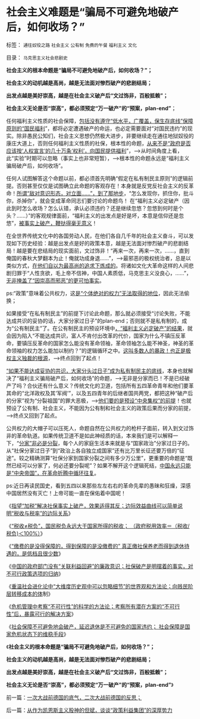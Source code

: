 # 社会主义难题是“骗局不可避免地破产后，如何收场？”

标签： `通往奴役之路` `社会主义` `公有制` `免费的午餐` `福利主义` `文化` 

目录： `马克思主义社会悲剧史`

**社会主义的根本命题是“骗局不可避免地破产后，如何收场？”；**

**社会主义的动机越是高尚，越是无法面对惨烈破产的悲剧结局；**

**出发点越是美好崇高，越是在社会主义破产后“文过饰非，百般抵赖”；**

**社会主义无论是否“崇高”，都必须预定“万一破产”的“预案，plan-end”**；

任何福利主义性质的社会保障，[包括没有遵守“低水平，广覆盖，保生存底线”保障原则的“国民福利](../../../2009/2/26/社会保障有三个原则一种义务.md)”，都将必定遭遇破产的命运，也必定需要面对“对国民违约”的现实。除非愚民公知们，社会主义思想仍然极大进步，非要继续走在通往地狱奴役的康庄大道上，否则任何福利主义性质的社保，根本性的命题，[从来不是“政府是否应该按‘人权宣言’的几十万条‘权利’，向国民提供福利](../../../2011/5/30/“消除贫富差距”的福利主义制造贫困.md)”，——>从时间角度上看，此“实验”时期可以忽略（事实上也非常短暂），——>根本性的命题永远是“福利主义骗局破产后，如何收场”。

任何人试图解答这个命题以前，都必须首先明确“假定在私有制民主原则”的逻辑前提。否则甚至仅仅是试图确立此命题的客观存在！本身就是反党反社会主义的反革命！[所谓“敌对意识形态，对立面……”，到了那地步](../../../2013/10/14/敌对意识形态忠告中国，不要再走到免费医疗的邪路上.md)，“怎么发现你，抓住你，批斗你，杀掉你”，就会变成革命同志们要讨论的命题鸟！
在“福利主义必定破产（因此到时怎么收场？怎么认错，承认必须违约？还是继续忽悠？忽悠到何时是个头？……）”的客观规律面前，“福利主义的出发点是好是坏，本意是信仰还是忽悠”，[被事实上破产，鞭挞得毫无意义](../../../2013/12/9/危机管理中考察“不可行性”的科学的方法论.md)！

在全世界传统文化中的各国劳动人民，在他们各自几千年的社会主义奋斗，可以发现如下历史经验：越是出发点是好的政策本意，越是无法面对惨烈破产的悲剧结局！越是要在悲结局的现实面前，文过饰非！“再来一次，再来一次，……，直到俺国的春秋大梦翻本为止！俺就功成身退……”，——>最邪恶的极权统治者，总是以类似方式，[在他们自以为最高尚的追求下炼成的](http://blog.sina.com.cn/s/blog_5563a64d0102ebwv.html)。将诸如文化大革命这样的人间悲剧归罪于“人性贪欲，毛上帝不信神，中国人素质低，马克思主义没良心，……”，[无非掩盖了“因崇高而邪恶”的更可怕事实](../../../2012/3/17/文革的本意是好的，才是最可怕的.md)。

ps:“政策”意味着公共权力，这[是“个体绝对的权力”无法取得的地位](../../../2013/9/12/绝对的权力，不允许有人为的限制.md)，因此无法偷换；

如果接受“在私有制民主”的前提下讨论此命题，那么就必须接受“讨论失败，不能达成共识的妥协的话，大家分家过日子”的plan-end；否则就不是私有制的，成为“公有制民主”了。在公有制民主的预设环境中[，“福利主义必定破产”的结果](../../../2013/5/9/全世界最低的老婆国家标准！政府为什么不管？.md)，就会因为陷入“不能达成共识，富人不肯付出改革的代价，国家为什么不镇压反革命，要镇压反革命的国家怎么能没有革命领袖，革命领袖怎么能不神圣，神圣的革命领袖的权力怎么能加以制约？”的逻辑循环之中。[这叫多数人的暴政！也正是极权主义独裁的根源](../../../2013/6/14/胡锡进与童之伟及慈禧太后的意识形态完全相融.md)，——>终点回到了起点！

[“如果不能达成妥协的共识，大家分头过日子”成为私有制民主的底线](../../../2010/3/6/为户籍制度正名，是民主启蒙的关键一环.md)，本身也就解决了“福利主义骗局破产后，如何收场”的命题，——>无非是分家而已！不是已经破产了吗？合伙还有什么意义？传统文化的卫道，包括所有五四革命青年和他们要革其命的“北洋政权及其‘军阀’”，以及五四青年的后继者国共两党，都把这种“破产后的分家”视为“分裂祖国”的罪大恶极，——>[他们要的是预设“中央集权”的前提](../../../2013/11/19/体制内外的民粹同声问“我的免费午餐在那里”.md)！也就预设了公有制、社会主义，不能因为公有制和社会主义的政策后果而分家的前提，——>终点又回到了起点。

公共权力的大帽子可以压死人，命题自然在公共权力的枪杆子面前，转入到文过饰非的革命轨道。如果传统卫道不是如此神经质的话，本来我们是可以解释一下，“[分家”非必是分裂](../../../2012/2/18/国家保障不是社会保障的全部，国家不能垄断保障.md)，每个人的家庭生活本来就是与“国家政治”分家过日子的。从“社保分家过日子”到“政治上各自独立成国家”还有比万里长征还要万倍的“征途”。较之精确测算“社保分家到国家分裂之间有多少万公里”，更重要的命题是“既然已经可以分家了，何必还要分裂呢”？如果不解开这个逻辑死结，[中国永远只能是“中央帝国”，在革命折腾中循环往复](../../../2012/5/15/“统一大同”的社会就是衰落前的颠峰；.md)。

ps:近日再读民国史，看到五四以来那些左左右右的革命先辈的愚昧和狂燥，深感中国居然没有灭亡！上帝可能一直在保佑着中国呢！

《[指望“加税”解决社保事实上破产，效果适得其反；边际效益曲线可以简单说明“税收与税率”的边际关系](../../../2013/11/24/指望“加税”解决社保破产，效果适得其反.md)》

《[“税收≠税负”，国民税负永远大于国家所得的税收；
（政府税用效率＝（税收/税负)＜100%）](../../../2013/11/29/“什么是税负？”，明朝的隐性税负，明朝的解放军的奖金.md)》

《[“缴费的是没得保障的，得到保障的是没缴费的”
真正缴社保养老而得到退休待遇的，是低档且很少数](../../../2013/12/1/人保部澄清“破产谣言”的老实招供.md)》

《[中国的政府部门没有“关联利益回避”的廉政意识；社保破产是明摆着的事实，对不可行政策选项的归纳](../../../2013/12/4/中国的政府部门没有“关联利益回避”的廉政意识.md)》

《[重温社会进化论中“大维度历史观中可以忽略细节”的世界观和方法论；向贱民阶层转移成本的体](../../../2013/12/7/哥德尔定理对“复杂手筋可行性”的客观限定.md)制》

《[危机管理中考察“不可行性”的科学的方法论；考察所有潜在方案的“不可行性”后，暴露可行的解决方案](../../../2013/12/9/危机管理中考察“不可行性”的科学的方法论.md)》

《[社会保障不可避免地会破产，延迟退休是不可避免的国家违约；
社会保障是国家危机状态下的维稳手段](../../../2013/12/14/社会保障不可避免地会破产,延迟退休是不可避免的国家违约.md)》

《**社会主义的根本命题是“骗局不可避免地破产后，如何收场？”；**

**社会主义的动机越是高尚，越是无法面对惨烈破产的悲剧结局；**

**出发点越是美好崇高，越是在社会主义破产后“文过饰非，百般抵赖”；**

**社会主义无论是否“崇高”，都必须预定“万一破产”的“预案，plan-end”**》

前一篇：[一次大战前德国的底气，二次大战前德国的反思；](../../../2013/12/17/一次大战前德国的底气，二次大战前德国的反思；.md)

后一篇：[从作为凯恩斯主义股神的但斌，谈谈“政策利益集团”的深厚势力](../../../2013/12/17/从作为凯恩斯主义股神的但斌，谈谈“政策利益集团”的深厚势力.md)